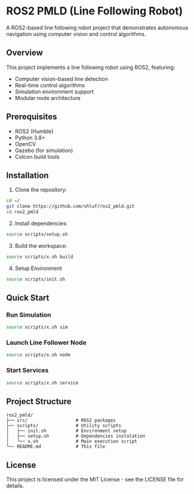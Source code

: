 # ROS2 PMLD (Line Following Robot)

A ROS2-based line following robot project that demonstrates autonomous navigation using computer vision and control algorithms.

## Overview

This project implements a line following robot using ROS2, featuring:
- Computer vision-based line detection
- Real-time control algorithms
- Simulation environment support
- Modular node architecture

## Prerequisites

- ROS2 (Humble)
- Python 3.8+
- OpenCV
- Gazebo (for simulation)
- Colcon build tools

## Installation

1. Clone the repository:
```bash
cd ~/
git clone https://github.com/shluf/ros2_pmld.git
cd ros2_pmld
```

2. Install dependencies:
```bash
source scripts/setup.sh
```

3. Build the workspace:
```bash
source scripts/x.sh build
```

4. Setup Environment
```bash
source scripts/init.sh
```

## Quick Start

### Run Simulation
```bash
source scripts/x.sh sim
```

### Launch Line Follower Node
```bash
source scripts/x.sh node
```

### Start Services
```bash
source scripts/x.sh service
```

## Project Structure

```
ros2_pmld/
├── src/                  # ROS2 packages
├── scripts/              # Utility scripts
│   ├── init.sh           # Environment setup
│   ├── setup.sh          # Dependencies instalation
│   └── x.sh              # Main execution script
└── README.md             # This file
```

## License

This project is licensed under the MIT License - see the LICENSE file for details.